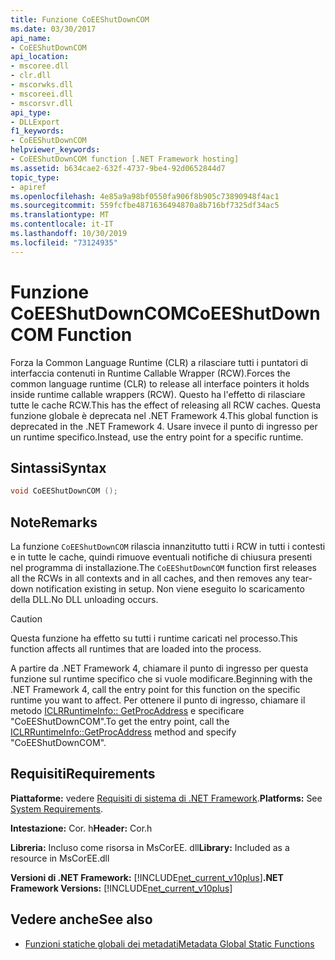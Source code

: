 ```yaml
---
title: Funzione CoEEShutDownCOM
ms.date: 03/30/2017
api_name:
- CoEEShutDownCOM
api_location:
- mscoree.dll
- clr.dll
- mscorwks.dll
- mscoreei.dll
- mscorsvr.dll
api_type:
- DLLExport
f1_keywords:
- CoEEShutDownCOM
helpviewer_keywords:
- CoEEShutDownCOM function [.NET Framework hosting]
ms.assetid: b634cae2-632f-4737-9be4-92d0652844d7
topic_type:
- apiref
ms.openlocfilehash: 4e85a9a98bf0550fa906f8b905c73890948f4ac1
ms.sourcegitcommit: 559fcfbe4871636494870a8b716bf7325df34ac5
ms.translationtype: MT
ms.contentlocale: it-IT
ms.lasthandoff: 10/30/2019
ms.locfileid: "73124935"
---
```

# <a name="coeeshutdowncom-function"></a><span data-ttu-id="f8c1d-102">Funzione CoEEShutDownCOM</span><span class="sxs-lookup"><span data-stu-id="f8c1d-102">CoEEShutDownCOM Function</span></span>
<span data-ttu-id="f8c1d-103">Forza la Common Language Runtime (CLR) a rilasciare tutti i puntatori di interfaccia contenuti in Runtime Callable Wrapper (RCW).</span><span class="sxs-lookup"><span data-stu-id="f8c1d-103">Forces the common language runtime (CLR) to release all interface pointers it holds inside runtime callable wrappers (RCW).</span></span> <span data-ttu-id="f8c1d-104">Questo ha l'effetto di rilasciare tutte le cache RCW.</span><span class="sxs-lookup"><span data-stu-id="f8c1d-104">This has the effect of releasing all RCW caches.</span></span> <span data-ttu-id="f8c1d-105">Questa funzione globale è deprecata nel .NET Framework 4.</span><span class="sxs-lookup"><span data-stu-id="f8c1d-105">This global function is deprecated in the .NET Framework 4.</span></span> <span data-ttu-id="f8c1d-106">Usare invece il punto di ingresso per un runtime specifico.</span><span class="sxs-lookup"><span data-stu-id="f8c1d-106">Instead, use the entry point for a specific runtime.</span></span>  
  
## <a name="syntax"></a><span data-ttu-id="f8c1d-107">Sintassi</span><span class="sxs-lookup"><span data-stu-id="f8c1d-107">Syntax</span></span>  
  
```cpp  
void CoEEShutDownCOM ();  
```  
  
## <a name="remarks"></a><span data-ttu-id="f8c1d-108">Note</span><span class="sxs-lookup"><span data-stu-id="f8c1d-108">Remarks</span></span>  
 <span data-ttu-id="f8c1d-109">La funzione `CoEEShutDownCOM` rilascia innanzitutto tutti i RCW in tutti i contesti e in tutte le cache, quindi rimuove eventuali notifiche di chiusura presenti nel programma di installazione.</span><span class="sxs-lookup"><span data-stu-id="f8c1d-109">The `CoEEShutDownCOM` function first releases all the RCWs in all contexts and in all caches, and then removes any tear-down notification existing in setup.</span></span> <span data-ttu-id="f8c1d-110">Non viene eseguito lo scaricamento della DLL.</span><span class="sxs-lookup"><span data-stu-id="f8c1d-110">No DLL unloading occurs.</span></span>  
  
> [!CAUTION]
> <span data-ttu-id="f8c1d-111">Questa funzione ha effetto su tutti i runtime caricati nel processo.</span><span class="sxs-lookup"><span data-stu-id="f8c1d-111">This function affects all runtimes that are loaded into the process.</span></span>  
  
 <span data-ttu-id="f8c1d-112">A partire da .NET Framework 4, chiamare il punto di ingresso per questa funzione sul runtime specifico che si vuole modificare.</span><span class="sxs-lookup"><span data-stu-id="f8c1d-112">Beginning with the .NET Framework 4, call the entry point for this function on the specific runtime you want to affect.</span></span> <span data-ttu-id="f8c1d-113">Per ottenere il punto di ingresso, chiamare il metodo [ICLRRuntimeInfo:: GetProcAddress](../../../../docs/framework/unmanaged-api/hosting/iclrruntimeinfo-getprocaddress-method.md) e specificare "CoEEShutDownCOM".</span><span class="sxs-lookup"><span data-stu-id="f8c1d-113">To get the entry point, call the [ICLRRuntimeInfo::GetProcAddress](../../../../docs/framework/unmanaged-api/hosting/iclrruntimeinfo-getprocaddress-method.md) method and specify "CoEEShutDownCOM".</span></span>  
  
## <a name="requirements"></a><span data-ttu-id="f8c1d-114">Requisiti</span><span class="sxs-lookup"><span data-stu-id="f8c1d-114">Requirements</span></span>  
 <span data-ttu-id="f8c1d-115">**Piattaforme:** vedere [Requisiti di sistema di .NET Framework](../../../../docs/framework/get-started/system-requirements.md).</span><span class="sxs-lookup"><span data-stu-id="f8c1d-115">**Platforms:** See [System Requirements](../../../../docs/framework/get-started/system-requirements.md).</span></span>  
  
 <span data-ttu-id="f8c1d-116">**Intestazione:** Cor. h</span><span class="sxs-lookup"><span data-stu-id="f8c1d-116">**Header:** Cor.h</span></span>  
  
 <span data-ttu-id="f8c1d-117">**Libreria:** Incluso come risorsa in MsCorEE. dll</span><span class="sxs-lookup"><span data-stu-id="f8c1d-117">**Library:** Included as a resource in MsCorEE.dll</span></span>  
  
 <span data-ttu-id="f8c1d-118">**Versioni di .NET Framework:** [!INCLUDE[net_current_v10plus](../../../../includes/net-current-v10plus-md.md)]</span><span class="sxs-lookup"><span data-stu-id="f8c1d-118">**.NET Framework Versions:** [!INCLUDE[net_current_v10plus](../../../../includes/net-current-v10plus-md.md)]</span></span>  
  
## <a name="see-also"></a><span data-ttu-id="f8c1d-119">Vedere anche</span><span class="sxs-lookup"><span data-stu-id="f8c1d-119">See also</span></span>

- [<span data-ttu-id="f8c1d-120">Funzioni statiche globali dei metadati</span><span class="sxs-lookup"><span data-stu-id="f8c1d-120">Metadata Global Static Functions</span></span>](../../../../docs/framework/unmanaged-api/metadata/metadata-global-static-functions.md)
